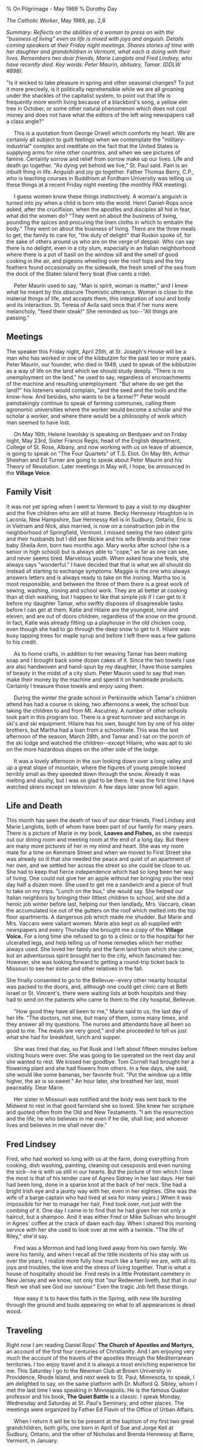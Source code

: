 % On Pilgrimage - May 1969
% Dorothy Day

*The Catholic Worker*, May 1969, pp. 2,8

*Summary: Reflects on the abilities of a woman to press on with the
"business of living" even as life is mixed with joys and anguish.
Details coming speakers at their Friday night meetings. Shares stories
of time with her daughter and grandchildren in Vermont, what each is
doing with their lives. Remembers two dear friends, Marie Langlots and
Fred Lindsey, who have recently died. Key words: Peter Maurin, obituary,
Tamar. (DDLW \#898).*

"Is it wicked to take pleasure in spring and other seasonal changes? To
put it more precisely, is it politically reprehensible while we are all
groaning under the shackles of the capitalist system, to point out that
life is frequently more worth living because of a blackbird's song, a
yellow elm tree in October, or some other natural phenomenon which does
not cost money and does not have what the editors of the left wing
newspapers call a class angle?"

     This is a quotation from George Orwell which comforts my heart. We
are certainly all subject to guilt feelings when we contemplate the
"military-industrial" complex and meditate on the fact that the United
States is supplying arms for nine other countries, and when we see
pictures of famine. Certainly sorrow and relief from sorrow make up our
lives. Life and death go together. "As dying yet behold we live," St.
Paul said. Pain is an inbuilt thing in life. Anguish and joy go
together. Father Thomas Berry, C.P., who is teaching courses in Buddhism
at Fordham University was telling us these things at a recent Friday
night meeting (the monthly PAX meeting).

     I guess women know these things instinctively. A woman's anguish is
turned into joy when a child is born into the world. Henri Daniel-Rops
once asked, after the crucifixion, when the apostles and disciples all
hid in fear, what did the women do? "They went on about the business of
living, pounding the spices and procuring the linen cloths in which to
embalm the body." They went on about the business of living. There are
the three meals to get, the family to care for, "the duty of delight"
that Ruskin spoke of, for the sake of others around us who are on the
verge of despair. Who can say there is no delight, even in a city slum,
especially in an Italian neighborhood where there is a pot of basil on
the window sill and the smell of good cooking in the air, and pigeons
wheeling over the roof tops and the tiny feathers found occasionally on
the sidewalk, the fresh smell of the sea from the dock of the Staten
Island ferry boat (five cents a ride).

     Peter Maurin used to say, "Man is spirit, woman is matter," and I
knew what he meant by this obscure Thomistic utterance. Woman is close
to the material things of life, and accepts them, this integration of
soul and body and its interaction. St. Teresa of Avila said once that if
her nuns were melancholy, "feed them steak!" She reminded us too--"All
things are passing."

Meetings
--------

The speaker this Friday night, April 25th, at St. Joseph's House
will be a man who has worked in one of the kibbutzim for the past ten or
more years. Peter Maurin, our founder, who died in 1949, used to speak
of the kibbutzim as a way of life on the land which we should study
deeply. "There is no unemployment on the land," he used to say,
regardless of encroachments of the machine and resulting unemployment.
"But where do we get the land?" his listeners would complain, "and the
seed and the tools and the know-how. And besides, who wants to be a
farmer?" Peter would painstakingly continue to speak of farming
communes, calling them agronomic universities where the worker would
become a scholar and the scholar a worker, and where there would be a
philosophy of work which man seemed to have lost.

     On May 16th, Helene Iswolsky is speaking on Berdyaev and on Friday
night, May 23rd, Sister Francis Regis, head of the English department,
College of St. Rose, Albany, and now working with us on leave of
absence, is going to speak on "The Four Quartets" of T.S. Eliot. On May
9th, Arthur Sheehan and Ed Turner are going to speak about Peter Maurin
and his Theory of Revolution. Later meetings in May will, I hope, be
announced in the **Village Voice**.

Family Visit
------------

It was not yet spring when I went to Vermont to pay a visit to my
daughter and the five children who are still at home. Becky Hennessy
Houghton is in Laconia, New Hampshire, Sue Hennessy Kell is in Sudbury,
Ontario, Eric is in Vietnam and Nick, also married, is now on a
construction job in the neighborhood of Springfield, Vermont. I missed
seeing the two oldest girls and their husbands but I did see Nickie and
his wife Brenda and their new baby Sheila Ann, born two months ago. Mary
works after school (she is a senior in high school) but is always able
to "cope," as far as one can see, and never seems tired. Marvelous
youth. When asked how she feels, she always says "wonderful." I have
decided that that is what we all should do instead of starting to
exchange symptoms. Maggie is the one who always answers letters and is
always ready to take on the ironing. Martha too is most responsible, and
between the three of them there is a great work of sewing, washing,
ironing and school work. They are all better at cooking than at dish
washing, but I happen to like that simple job if I can get to it before
my daughter Tamar, who swiftly disposes of disagreeable tasks before I
can get at them. Katie and Hilaire are the youngest, nine and eleven,
and are out of doors children, regardless of the snow on the ground. In
fact, Katie was already fitting up a playhouse in the old chicken coop,
even though she had to go through the deep snow to get to it. Hilaire
was busy tapping trees for maple syrup and before I left there was a few
gallons to his credit.

     As to home crafts, in addition to her weaving Tamar has been making
soap and I brought back some dozen cakes of it. Since the two towels I
use are also handwoven and hand-spun by my daughter, I have those
samples of beauty in the midst of a city slum. Peter Maurin used to say
that men make their money by the machine and spend it on handmade
products. Certainly I treasure those towels and enjoy using them.

     During the winter the grade school in Perkinsville which Tamar's
children attend has had a course in skiing, two afternoons a week, the
school bus taking the children to and from Mt. Ascutney. A number of
other schools took part in this program too. There is a great turnover
and exchange in ski's and ski equipment. Hilaire has his own, bought him
by one of his older brothers, but Martha had a loan from a schoolmate.
This was the last afternoon of the season, March 28th, and Tamar and I
sat on the porch of the ski lodge and watched the children--except
Hilaire, who was apt to ski on the more hazardous slopes on the other
side of the lodge.

     It was a lovely afternoon in the sun looking down over a long
valley and up a great slope of mountain, where the figures of young
people looked terribly small as they speeded down through the snow.
Already it was melting and slushy, but I was so glad to be there. It was
the first time I have watched skiers except on television. A few days
later snow fell again.

Life and Death
--------------

This month has seen the death of two of our dear friends, Fred Lindsey
and Marie Langlots, both of whom have been part of our family for many
years. There is a picture of Marie in my book, **Loaves and Fishes,** as
she sweeps out our dining room and meeting room at the end of a long
day. But there are many more pictures of her in my mind and heart. She
was my room mate for a time on Kenmare Street and when we moved to First
Street she was already so ill that she needed the peace and quiet of an
apartment of her own, and we settled her across the street so she could
be close to us. She had to keep that fierce independence which had so
long been her way of living. One could not give her an apple without her
bringing you the next day half a dozen more. She used to get me a
sandwich and a piece of fruit to take on my trips. "Lunch on the bus,"
she would say. She helped our Italian neighbors by bringing their
littlest children to school, and she did a heroic job winter before
last, helping our then landlady, Mrs. Vaccaro, clean the accumulated ice
out of the gutters on the roof which melted into the top floor
apartments. A dangerous job which made me shudder. But Marie and Mrs.
Vaccaro were valiant women. Marie also kept us all supplied with
newspapers and every Thursday she brought me a copy of the **Village
Voice.** For a long time she refused to go to a clinic or to the hospital
for her ulcerated legs, and help telling us of home remedies which her
mother always used. She loved her family and the farm land from which
she came, but an adventurous spirit brought her to the city, which
fascinated her. However, she was looking forward to getting a round-trip
ticket back to Missouri to see her sister and other relatives in the
fall.

 She finally consented to go to the Bellevue--every other nearby
hospital was packed to the doors, and, although one could get clinic
care at Beth Israel or St. Vincent's, there were waiting lists at both
hospitals and they had to send on the patients who came to them to the
city hospital, Bellevue.

     "How good they have all been to me," Marie said to us, the last day
of her life. "The doctors, not one, but many of them, come many times,
and they answer all my questions. The nurses and attendants have all
been so good to me. The meals are very good," and she proceeded to tell
us just what she had for breakfast, lunch and supper.

     She was tired that day, so Pat Rusk and I left about fifteen
minutes before visiting hours were over. She was going to be operated on
the next day and she wanted to rest. We kissed her goodbye. Tom Cornell
had brought her a flowering plant and she had flowers from others. In a
few days, she said, she would like some bananas, her favorite fruit.
"Put the window up a little higher, the air is so sweet." An hour later,
she breathed her last, most peaceably. Dear Marie.

     Her sister in Missouri was notified and the body was sent back to
the Midwest to rest in that good farmland she so loved. She knew her
scripture and quoted often from the Old and New Testaments. "I am the
resurrection and the life; he who believes in me even if he die, shall
live; and whoever lives and believes in me shall never die."

Fred Lindsey
------------

Fred, who had worked so long with us at the farm, doing everything from
cooking, dish washing, painting, cleaning out cesspools and even nursing
the sick--he is with us still in our hearts. But the picture of him
which I love the most is that of his tender care of Agnes Sidney in her
last days. Her hair had been long, done in a sparse knot at the back of
her neck. She had a bright Irish eye and a jaunty way with her, even in
her eighties. (She was the wife of a barge captain who had lived at sea
for many years.) When it was impossible for her to manage her hair, Fred
took over, not just with the combing of it. One day I came in to find
that he had given her not only a haircut, but a shampoo. And it was
either Fred or Mike Sullivan who brought in Agnes' coffee at the crack
of dawn each day. When I shared this morning service with her she used
to look over at me with a twinkle. "The life of Riley," she'd say.

     Fred was a Mormon and had long lived away from his own family. We
were his family, and when I recall all the little incidents of his stay
with us over the years, I realize more fully how much like a family we
are, with all its joys and troubles, the love and the stress of living
together. That is what a house of hospitality should be. Fred rests in a
little Protestant cemetery in New Jersey and we know, not only that "our
Redeemer liveth, but that in our flesh we shall see God our saviour."
Even the tragic Job felt these things.

     How easy it is to have this faith in the Spring, with new life
bursting through the ground and buds appearing on what to all
appearances is dead wood.

Traveling
---------

Right now I am reading Daniel Rops' **The Church of Apostles and
Martyrs,** an account of the first four centuries of Christianity. And I
am enjoying very much the account of the travels of the apostles through
the Mediterranean territories. I too enjoy travel and it is always a
most enriching experience for me. This Saturday I go to the Newman Club
at Brown University in Providence, Rhode Island, and next week to St.
Paul, Minnesota, to speak, I am delighted to say, on the same platform
with Dr. Mulford Q. Sibley, whom I met the last time I was speaking in
Minneapolis. He is the famous Quaker professor and his book, **The Quiet
Battle** is a classic. I speak Monday, Wednesday and Saturday at St.
Paul's Seminary, and other places. The meetings were organized by Father
Ed Flavin of the Office of Urban Affairs.

     When I return it will be to be present at the baptism of my first
two great grandchildren, both girls, one born in April of Sue and Jorge
Kell at Sudbury, Ontario, and the other of Nicholas and Brenda Hennessy
at Barre, Vermont, in January.
